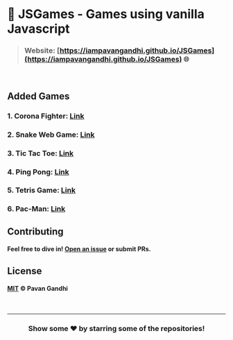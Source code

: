 # 👾 JSGames - Games using vanilla Javascript
> ### Website: [https://iampavangandhi.github.io/JSGames](https://iampavangandhi.github.io/JSGames) 🌐

<br />

## Added Games

### 1. Corona Fighter: [Link](https://iampavangandhi.github.io/JSGames/Corona%20Fighter)
### 2. Snake Web Game: [Link](https://iampavangandhi.github.io/JSGames/Snake%20Web%20Game)
### 3. Tic Tac Toe: [Link](https://iampavangandhi.github.io/JSGames/Tic%20Tac%20Toe)
### 4. Ping Pong: [Link](https://iampavangandhi.github.io/JSGames/Ping%20Pong/)
### 5. Tetris Game: [Link](https://iampavangandhi.github.io/JSGames/Tetris)
### 6. Pac-Man: [Link](https://github.com/sangramsecure/JSGames/tree/master/pac-man)

## Contributing

#### Feel free to dive in! [Open an issue](https://github.com/iampavangandhi/JSGames/issues/new) or submit PRs.

## License

#### [MIT](LICENSE) © Pavan Gandhi

<br />

---

<div align="center">

<h3>Show some ❤️ by starring some of the repositories!</h3>

</div>
